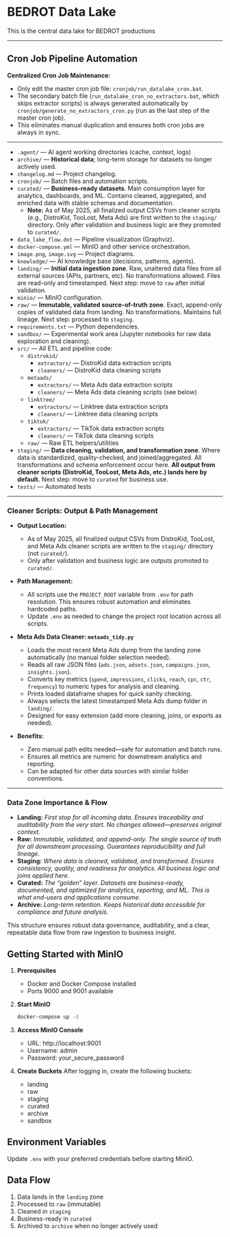 # BEDROT Data Lake

This is the central data lake for BEDROT productions

---

## Cron Job Pipeline Automation

**Centralized Cron Job Maintenance:**
- Only edit the master cron job file: `cronjob/run_datalake_cron.bat`.
- The secondary batch file (`run_datalake_cron_no_extractors.bat`, which skips extractor scripts) is always generated automatically by `cronjob/generate_no_extractors_cron.py` (run as the last step of the master cron job).
- This eliminates manual duplication and ensures both cron jobs are always in sync.

---

- `.agent/` — AI agent working directories (cache, context, logs)
- `archive/` — **Historical data**; long-term storage for datasets no longer actively used.
- `changelog.md` — Project changelog.
- `cronjob/` — Batch files and automation scripts.
- `curated/` — **Business-ready datasets**. Main consumption layer for analytics, dashboards, and ML. Contains cleaned, aggregated, and enriched data with stable schemas and documentation. 
  - **Note:** As of May 2025, all finalized output CSVs from cleaner scripts (e.g., DistroKid, TooLost, Meta Ads) are first written to the `staging/` directory. Only after validation and business logic are they promoted to `curated/`.
- `data_lake_flow.dot` — Pipeline visualization (Graphviz).
- `docker-compose.yml` — MinIO and other service orchestration.
- `image.png`, `image.svg` — Project diagrams.
- `knowledge/` — AI knowledge base (decisions, patterns, agents).
- `landing/` — **Initial data ingestion zone**. Raw, unaltered data files from all external sources (APIs, partners, etc). No transformations allowed. Files are read-only and timestamped. Next step: move to `raw` after initial validation.
- `minio/` — MinIO configuration.
- `raw/` — **Immutable, validated source-of-truth zone**. Exact, append-only copies of validated data from landing. No transformations. Maintains full lineage. Next step: processed to `staging`.
- `requirements.txt` — Python dependencies.
- `sandbox/` — Experimental work area (Jupyter notebooks for raw data exploration and cleaning).
- `src/` — All ETL and pipeline code:
  - `distrokid/`
    - `extractors/` — DistroKid data extraction scripts
    - `cleaners/` — DistroKid data cleaning scripts
  - `metaads/`
    - `extractors/` — Meta Ads data extraction scripts
    - `cleaners/` — Meta Ads data cleaning scripts (see below)
  - `linktree/`
    - `extractors/` — Linktree data extraction scripts
    - `cleaners/` — Linktree data cleaning scripts
  - `tiktok/`
    - `extractors/` — TikTok data extraction scripts
    - `cleaners/` — TikTok data cleaning scripts
  - `raw/` — Raw ETL helpers/utilities
- `staging/` — **Data cleaning, validation, and transformation zone**. Where data is standardized, quality-checked, and joined/aggregated. All transformations and schema enforcement occur here. **All output from cleaner scripts (DistroKid, TooLost, Meta Ads, etc.) lands here by default.** Next step: move to `curated` for business use.
- `tests/` — Automated tests

---

### Cleaner Scripts: Output & Path Management

- **Output Location:**
  - As of May 2025, all finalized output CSVs from DistroKid, TooLost, and Meta Ads cleaner scripts are written to the `staging/` directory (not `curated/`).
  - Only after validation and business logic are outputs promoted to `curated/`.

- **Path Management:**
  - All scripts use the `PROJECT_ROOT` variable from `.env` for path resolution. This ensures robust automation and eliminates hardcoded paths.
  - Update `.env` as needed to change the project root location across all scripts.

- **Meta Ads Data Cleaner: `metaads_tidy.py`**
  - Loads the most recent Meta Ads dump from the landing zone automatically (no manual folder selection needed).
  - Reads all raw JSON files (`ads.json`, `adsets.json`, `campaigns.json`, `insights.json`).
  - Converts key metrics (`spend`, `impressions`, `clicks`, `reach`, `cpc`, `ctr`, `frequency`) to numeric types for analysis and cleaning.
  - Prints loaded dataframe shapes for quick sanity checking.
  - Always selects the latest timestamped Meta Ads dump folder in `landing/`.
  - Designed for easy extension (add more cleaning, joins, or exports as needed).

- **Benefits:**
  - Zero manual path edits needed—safe for automation and batch runs.
  - Ensures all metrics are numeric for downstream analytics and reporting.
  - Can be adapted for other data sources with similar folder conventions.

---

### Data Zone Importance & Flow

- **Landing:** _First stop for all incoming data. Ensures traceability and auditability from the very start. No changes allowed—preserves original context._
- **Raw:** _Immutable, validated, and append-only. The single source of truth for all downstream processing. Guarantees reproducibility and full lineage._
- **Staging:** _Where data is cleaned, validated, and transformed. Ensures consistency, quality, and readiness for analytics. All business logic and joins applied here._
- **Curated:** _The “golden” layer. Datasets are business-ready, documented, and optimized for analytics, reporting, and ML. This is what end-users and applications consume._
- **Archive:** _Long-term retention. Keeps historical data accessible for compliance and future analysis._

This structure ensures robust data governance, auditability, and a clear, repeatable data flow from raw ingestion to business insight.

## Getting Started with MinIO

1. **Prerequisites**
   - Docker and Docker Compose installed
   - Ports 9000 and 9001 available

2. **Start MinIO**
   ```bash
   docker-compose up -d
   ```

3. **Access MinIO Console**
   - URL: http://localhost:9001
   - Username: admin
   - Password: your_secure_password

4. **Create Buckets**
   After logging in, create the following buckets:
   - landing
   - raw
   - staging
   - curated
   - archive
   - sandbox

## Environment Variables

Update `.env` with your preferred credentials before starting MinIO.

## Data Flow

1. Data lands in the `landing` zone
2. Processed to `raw` (immutable)
3. Cleaned in `staging`
4. Business-ready in `curated`
5. Archived to `archive` when no longer actively used
